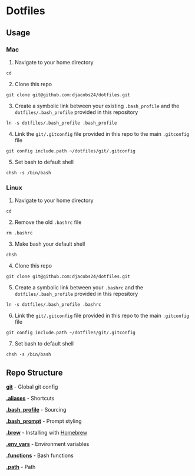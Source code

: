 # Dotfiles

## Usage

### Mac
1. Navigate to your home directory
```
cd
```
2. Clone this repo
```
git clone git@github.com:djacobs24/dotfiles.git
```
3. Create a symbolic link between your existing `.bash_profile` and the `dotfiles/.bash_profile` provided in this repository
```
ln -s dotfiles/.bash_profile .bash_profile
```
4. Link the `git/.gitconfig` file provided in this repo to the main `.gitconfig` file
```
git config include.path ~/dotfiles/git/.gitconfig
```
5. Set bash to default shell
```
chsh -s /bin/bash
```

### Linux
1. Navigate to your home directory
```
cd
```
2. Remove the old `.bashrc` file
```
rm .bashrc
```
3. Make bash your default shell
```
chsh
```
4. Clone this repo
```
git clone git@github.com:djacobs24/dotfiles.git
```
5. Create a symbolic link between your `.bashrc` and the `dotfiles/.bash_profile` provided in this repository
```
ln -s dotfiles/.bash_profile .bashrc
```
6. Link the `git/.gitconfig` file provided in this repo to the main `.gitconfig` file
```
git config include.path ~/dotfiles/git/.gitconfig
```
7. Set bash to default shell
```
chsh -s /bin/bash
```

## Repo Structure

[**git**](./git) - Global git config

[**.aliases**](./.aliases) - Shortcuts

[**.bash_profile**](./.bash_profile) - Sourcing

[**.bash_prompt**](./.bash_prompt) - Prompt styling

[**.brew**](./.brew) - Installing with [Homebrew](https://brew.sh/)

[**.env_vars**](./.env_vars) - Environment variables

[**.functions**](./.functions) - Bash functions

[**.path**](./.path) - Path

